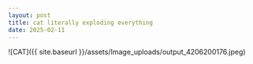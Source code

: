 ```yaml
---
layout: post
title: cat literally exploding everything
date: 2025-02-11
---
```



![CAT]({{ site.baseurl }}/assets/Image_uploads/output_4206200176.jpeg)
